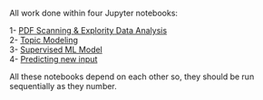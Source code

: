 All work done within four Jupyter notebooks:

1- [PDF Scanning & Explority Data Analysis](https://github.com/Avya0503/Disease-Diagnosis-NLP-Project/blob/main/Code/read_pdf_file.ipynb)
<br>
2- [Topic Modeling](https://github.com/Avya0503/Disease-Diagnosis-NLP-Project/blob/main/Code/topic_modeling.ipynb) 
<br>
3- [Supervised ML Model](https://github.com/Avya0503/Disease-Diagnosis-NLP-Project/blob/main/Code/classification_model.ipynb)
<br>
4- [Predicting new input](https://github.com/Avya0503/Disease-Diagnosis-NLP-Project/blob/main/Code/predict_new_input.ipynb)

All these notebooks depend on each other so, they should be run sequentially as they number.
